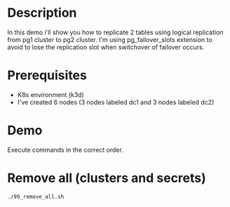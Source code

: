 # Description
In this demo i'll show you how to replicate 2 tables using logical replication
from pg1 cluster to pg2 cluster.
I'm using pg_failover_slots extension to avoid to lose the replication slot when
switchover of failover occurs.

# Prerequisites
- K8s environment (k3d)
- I've created 6 nodes (3 nodes labeled dc1 and 3 nodes labeled dc2)

# Demo
Execute commands in the correct order.

# Remove all (clusters and secrets)
```
./99_remove_all.sh
```

